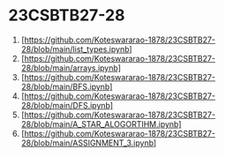 # 23CSBTB27-28
1. [https://github.com/Koteswararao-1878/23CSBTB27-28/blob/main/list_types.ipynb]
2. [https://github.com/Koteswararao-1878/23CSBTB27-28/blob/main/arrays.ipynb]
3. [https://github.com/Koteswararao-1878/23CSBTB27-28/blob/main/BFS.ipynb]
4. [https://github.com/Koteswararao-1878/23CSBTB27-28/blob/main/DFS.ipynb]
5. [https://github.com/Koteswararao-1878/23CSBTB27-28/blob/main/A_STAR_ALOGORTIHM.ipynb]
6. [https://github.com/Koteswararao-1878/23CSBTB27-28/blob/main/ASSIGNMENT_3.ipynb]
